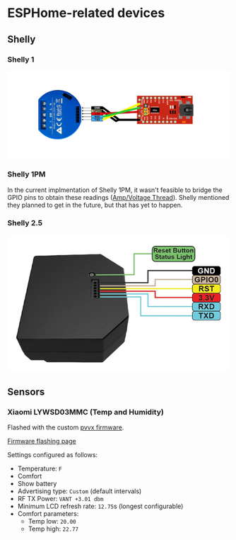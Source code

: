 # ESPHome-related devices

## Shelly

### Shelly 1

![shelly1 pinout](docs/shelly1_pinout.jpeg)

### Shelly 1PM

In the current implmentation of Shelly 1PM, it wasn't feasible to bridge the GPIO pins to obtain these readings ([Amp/Voltage Thread](https://github.com/arendst/Tasmota/issues/5716)). Shelly mentioned they planned to get in the future, but that has yet to happen.

### Shelly 2.5

![shelly25 pinout](docs/shelly25_pinout.jpeg)

## Sensors

### Xiaomi LYWSD03MMC (Temp and Humidity)

Flashed with the custom [pvvx firmware](https://github.com/pvvx/ATC_MiThermometer).

[Firmware flashing page](https://pvvx.github.io/ATC_MiThermometer/TelinkMiFlasher.html)

Settings configured as follows:
- Temperature: `F`
- Comfort
- Show battery
- Advertising type: `Custom` (default intervals)
- RF TX Power: `VANT +3.01 dbm`
- Minimum LCD refresh rate: `12.75`s (longest configurable)
- Comfort parameters:
  - Temp low: `20.00`
  - Temp high: `22.77`
